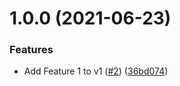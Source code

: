 # 1.0.0 (2021-06-23)


### Features

* Add Feature 1 to v1 ([#2](https://github.com/jakewan/semantic-release-sandbox-2/issues/2)) ([36bd074](https://github.com/jakewan/semantic-release-sandbox-2/commit/36bd074b3fbdaae82b6fa98cc9be346ea1b9d0bd))
